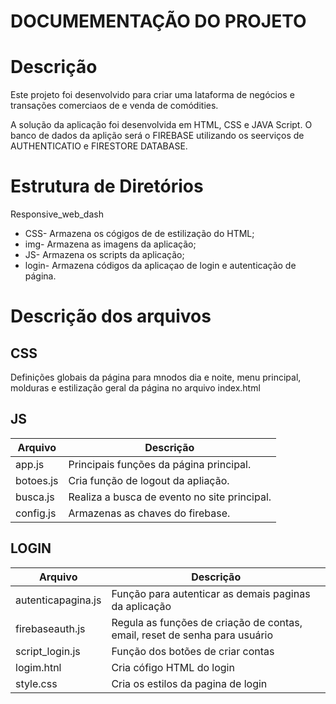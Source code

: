 # DOCUMEMENTAÇÃO DO PROJETO

# Descrição
Este projeto foi desenvolvido para criar uma lataforma de negócios e transações comerciaos de  e venda de comódities.

A solução da aplicação foi desenvolvida em HTML, CSS e JAVA Script. O banco de dados da aplição será o FIREBASE utilizando
os seerviços de AUTHENTICATIO e FIRESTORE DATABASE.

# Estrutura de Diretórios

Responsive_web_dash
- CSS- Armazena os cógigos de de estilização do HTML;
- img- Armazena as imagens da aplicação;
- JS- Armazena os scripts da aplicação;
- login- Armazena códigos da aplicaçao de login e autenticação de página.

# Descrição dos arquivos

## CSS
Definições globais da página para mnodos dia e noite, menu principal, molduras e estilização
geral da página no arquivo index.html

## JS
| Arquivo   | Descrição                                     |
|-----------|-----------------------------------------------|
| app.js    | Principais funções da página principal.       |
| botoes.js | Cria função de logout da apliação.            |
| busca.js  | Realiza a busca  de evento no site principal. |
| config.js | Armazenas as chaves do firebase.              |

## LOGIN
| Arquivo            | Descrição                                                                  |
|--------------------|----------------------------------------------------------------------------|
| autenticapagina.js | Função para autenticar as demais paginas da aplicação                      |
| firebaseauth.js    | Regula as funções de criação de contas, email, reset de senha para usuário |
| script_login.js          | Função dos botões de criar contas                                          |
| logim.htnl         | Cria cófigo HTML do login                                                  |
| style.css          | Cria os estilos da pagina de login                                         |


